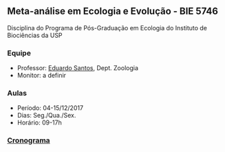 ## Meta-análise em Ecologia e Evolução - BIE 5746
Disciplina do Programa de Pós-Graduação em Ecologia do Instituto de Biociências da USP

### Equipe
- Professor: [Eduardo Santos](http://eduardosantos-lab.weebly.com), Dept. Zoologia 
- Monitor: a definir

### Aulas
- Período: 04-15/12/2017
- Dias: Seg./Qua./Sex.
- Horário: 09-17h

### [Cronograma](cronograma)

